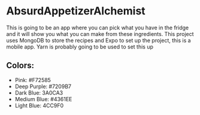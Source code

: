 # AbsurdAppetizerAlchemist

This is going to be an app where you can pick what you have in the fridge and it will show you what you can make from these ingredients.
This project uses MongoDB to store the recipes and Expo to set up the project, this is a mobile app.
Yarn is probably going to be used to set this up

Colors:
-
- Pink: #F72585
- Deep Purple: #7209B7
- Dark Blue: 3A0CA3
- Medium Blue: #4361EE
- Light Blue: 4CC9F0